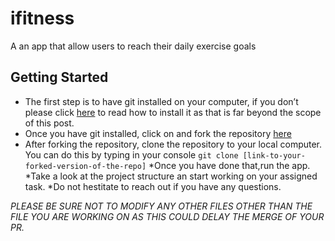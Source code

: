 # ifitness

A an app that allow users to reach their daily exercise goals

## Getting Started
* The first step is to have git installed on your computer, if you don’t please click [here](https://git-scm.com/book/en/v2/Getting-Started-Installing-Git) to read how to install it as that is far beyond the scope of this post.
* Once you have git installed, click on and fork the repository [here](https://github.com/Jonyango/hng-7.0_task3_mobileApp)
* After forking the repository, clone the repository to your local computer. You can do this by typing in your console `git clone [link-to-your-forked-version-of-the-repo]`
*Once you have done that,run the app.
*Take a look at the project structure an start working on your assigned task.
*Do not hestitate to reach out if you have any questions.

*PLEASE BE SURE NOT TO MODIFY ANY OTHER FILES OTHER THAN THE FILE YOU ARE WORKING ON AS THIS COULD DELAY THE MERGE OF YOUR PR.*

